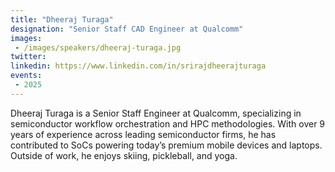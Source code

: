 ```yaml
---
title: "Dheeraj Turaga"
designation: "Senior Staff CAD Engineer at Qualcomm"
images:
 - /images/speakers/dheeraj-turaga.jpg
twitter: 
linkedin: https://www.linkedin.com/in/srirajdheerajturaga
events:
 - 2025
---
```


Dheeraj Turaga is a Senior Staff Engineer at Qualcomm, specializing in semiconductor workflow orchestration and HPC methodologies. With over 9 years of experience across leading semiconductor firms, he has contributed to SoCs powering today’s premium mobile devices and laptops. Outside of work, he enjoys skiing, pickleball, and yoga.